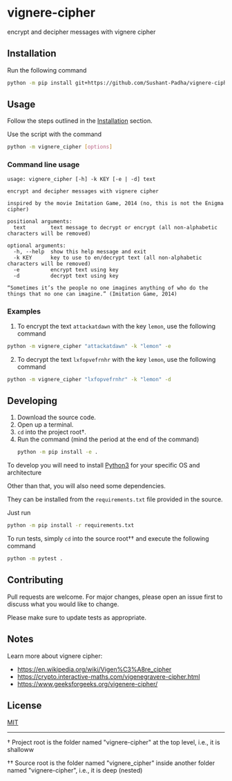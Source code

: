 # vignere-cipher
encrypt and decipher messages with vignere cipher

## Installation

Run the following command

```bash
python -m pip install git+https://github.com/Sushant-Padha/vignere-cipher.git
```


## Usage

Follow the steps outlined in the [Installation](#installation) section.

Use the script with the command

```bash
python -m vignere_cipher [options]
```

### Command line usage

```text
usage: vignere_cipher [-h] -k KEY [-e | -d] text

encrypt and decipher messages with vignere cipher

inspired by the movie Imitation Game, 2014 (no, this is not the Enigma cipher)

positional arguments:
  text        text message to decrypt or encrypt (all non-alphabetic characters will be removed)

optional arguments:
  -h, --help  show this help message and exit
  -k KEY      key to use to en/decrypt text (all non-alphabetic characters will be removed)
  -e          encrypt text using key
  -d          decrypt text using key

“Sometimes it’s the people no one imagines anything of who do the things that no one can imagine.” (Imitation Game, 2014)
```

### Examples

1. To encrypt the text `attackatdawn` with the key `lemon`, use the following command

  ```bash
  python -m vignere_cipher "attackatdawn" -k "lemon" -e
  ```

2. To decrypt the text `lxfopvefrnhr` with the key `lemon`, use the following command

  ```bash
  python -m vignere_cipher "lxfopvefrnhr" -k "lemon" -d
  ```

## Developing

1. Download the source code.
2. Open up a terminal.
3. `cd` into the project root†.
4. Run the command (mind the period at the end of the command)
   ```bash
   python -m pip install -e .
   ```

To develop you will need to install [Python3](https://python.org) for your specific OS and architecture

Other than that, you will also need some dependencies.

They can be installed from the `requirements.txt` file provided in the source.

Just run

```bash
python -m pip install -r requirements.txt
```

To run tests, simply `cd` into the source root†† and execute the following command

```bash
python -m pytest .
```

## Contributing

Pull requests are welcome. For major changes, please open an issue first to discuss what you would like to change.

Please make sure to update tests as appropriate.

## Notes

Learn more about vignere cipher:
- https://en.wikipedia.org/wiki/Vigen%C3%A8re_cipher
- https://crypto.interactive-maths.com/vigenegravere-cipher.html
- https://www.geeksforgeeks.org/vigenere-cipher/

## License

[MIT](https://choosealicense.com/licenses/mit/)

---

† Project root is the folder named "vignere-cipher" at the top level, i.e., it is shalloww

†† Source root is the folder named "vignere_cipher" inside another folder named "vignere-cipher", i.e., it is deep (nested)

